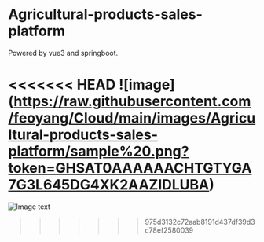 # Agricultural-products-sales-platform

Powered by vue3 and springboot.

<<<<<<< HEAD
![image] (https://raw.githubusercontent.com/feoyang/Cloud/main/images/Agricultural-products-sales-platform/sample%20.png?token=GHSAT0AAAAAACHTGTYGA7G3L645DG4XK2AAZIDLUBA)
=======
![Image text](https://github.com/feoyang/Cloud/raw/main/images/Agricultural-products-sales-platform/sample%20.png)

>>>>>>> 975d3132c72aab8191d437df39d3c78ef2580039

